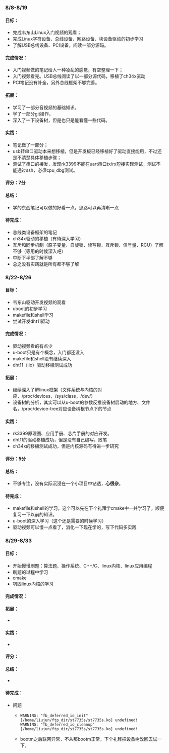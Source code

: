 ### 8/8-8/19

#### 目标：

- 完成韦东山Linux入门视频的观看；
- 完成Linux字符设备、总线设备、网路设备、块设备驱动的初步学习
- 了解USB总线设备、PCI设备，阅读一部分源码。	

#### 完成情况：

- 入门视频做的笔记给人一种凌乱的感觉，有空整理一下；
- 入门视频看完。USB总线阅读了以一部分源代码，移植了ch34x驱动
- PCI笔记没有补全，另外总线框架不够完善。

#### 拓展：

- 学习了一部分音视频的基础知识。
- 学了一部分git操作。
- 深入了一下设备树，但是也只是能看懂一些代码。

#### 实践：

- 笔记做了一部分；
- usb转串口驱动本来想移植，但是开发板已经移植好了驱动直接能用，不过还是不清楚具体移植步骤；
- 测试了串口的接发，发现rk3399不能在uart串口tx/rx短接实现测试，测试不能通过ssh，必须cpu_dbg测试。

#### 评分：7分

#### 总结：

- 学的东西笔记可以做的好看一点，思路可以再清晰一点

#### 待完成：

- 总线类设备框架的笔记
- ch34x驱动的移植（有待深入学习）
- 互斥和同步机制（原子变量、自旋锁、读写锁、互斥锁、信号量、RCU）了解不够（等用的时候深入吧）
- 中断下半部了解不够
- 总之没有实践就是所有都不够了解

### 8/22-8/26

#### 目标：

- 韦东山驱动开发视频的观看
- uboot的初步学习
- makefile和shell学习
- 尝试开发dht11驱动

#### 完成情况：

- 驱动视频看的有点少
- u-boot只是有个概念，入门都还没入
- makefile和shell没有继续深入
- dht11（iio）驱动移植测试成功

#### 拓展：

- 继续深入了解linux框架（文件系统与内核的对应，/proc/devices，/sys/class，/dev/）
- 设备树的分析，其实可以从u-boot的参数反推设备树启动的地方、文件名，/proc/device-tree对应设备树根节点下的节点

#### 实践：

- rk3399原理图、应用手册、芯片手册的对应开发。
- dht11的驱动移植成功，但是没有自己编写，败笔
- ch34x的移植测试成功，但是内核源码有待进一步研究

#### 评分：5分

#### 总结：

- 不够专注，没有实际沉浸在一个小项目中钻透，**心很杂**。

#### 待完成：

- makefile和shell的学习，这个可以先在下个礼拜学cmake中一并学习了，顺便复习一下以前的知识。
- u-boot的深入学习（这个还是需要的时候学习）
- 驱动视频可以慢一点看了，消化一下现在学的，写下代码多实践

### 8/29-8/33

#### 目标：

- 开始慢慢刷题：算法题、操作系统、C++/C、linux内核、linux应用编程
- 刷题的过程中学习
- cmake
- 巩固linux内核的学习

#### 完成情况：



#### 拓展：

- 

#### 实践：

- 

#### 评分：

#### 总结：

- 

#### 待完成：

- 问题

  - ```
    WARNING: "fb_deferred_io_init" [/home/liujun/ftp_dir/st7735s/st7735s.ko] undefined!
    WARNING: "fb_deferred_io_cleanup" [/home/liujun/ftp_dir/st7735s/st7735s.ko] undefined!
    ```

  - bootm之后联网异常，不从那bootm正常，下个礼拜把设备树改回去试一下。